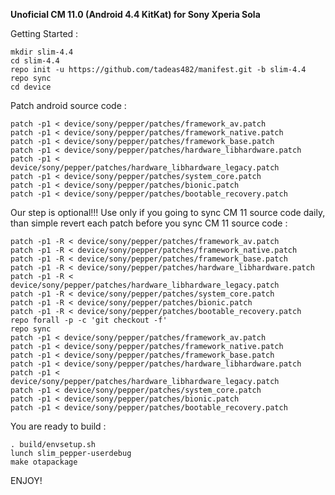 **Unoficial CM 11.0 (Android 4.4 KitKat) for Sony Xperia Sola**

Getting Started :

    mkdir slim-4.4
    cd slim-4.4
    repo init -u https://github.com/tadeas482/manifest.git -b slim-4.4
    repo sync
    cd device

Patch android source code :

    patch -p1 < device/sony/pepper/patches/framework_av.patch
    patch -p1 < device/sony/pepper/patches/framework_native.patch
    patch -p1 < device/sony/pepper/patches/framework_base.patch
    patch -p1 < device/sony/pepper/patches/hardware_libhardware.patch
    patch -p1 < device/sony/pepper/patches/hardware_libhardware_legacy.patch
    patch -p1 < device/sony/pepper/patches/system_core.patch
    patch -p1 < device/sony/pepper/patches/bionic.patch
    patch -p1 < device/sony/pepper/patches/bootable_recovery.patch

Our step is optional!!! Use only if you going to sync CM 11 source code daily, than simple revert each patch before you sync CM 11 source code :

    patch -p1 -R < device/sony/pepper/patches/framework_av.patch
    patch -p1 -R < device/sony/pepper/patches/framework_native.patch
    patch -p1 -R < device/sony/pepper/patches/framework_base.patch
    patch -p1 -R < device/sony/pepper/patches/hardware_libhardware.patch
    patch -p1 -R < device/sony/pepper/patches/hardware_libhardware_legacy.patch
    patch -p1 -R < device/sony/pepper/patches/system_core.patch
    patch -p1 -R < device/sony/pepper/patches/bionic.patch
    patch -p1 -R < device/sony/pepper/patches/bootable_recovery.patch
    repo forall -p -c 'git checkout -f'
    repo sync
    patch -p1 < device/sony/pepper/patches/framework_av.patch
    patch -p1 < device/sony/pepper/patches/framework_native.patch
    patch -p1 < device/sony/pepper/patches/framework_base.patch
    patch -p1 < device/sony/pepper/patches/hardware_libhardware.patch
    patch -p1 < device/sony/pepper/patches/hardware_libhardware_legacy.patch
    patch -p1 < device/sony/pepper/patches/system_core.patch
    patch -p1 < device/sony/pepper/patches/bionic.patch
    patch -p1 < device/sony/pepper/patches/bootable_recovery.patch

You are ready to build :

    . build/envsetup.sh
    lunch slim_pepper-userdebug
    make otapackage

ENJOY!
